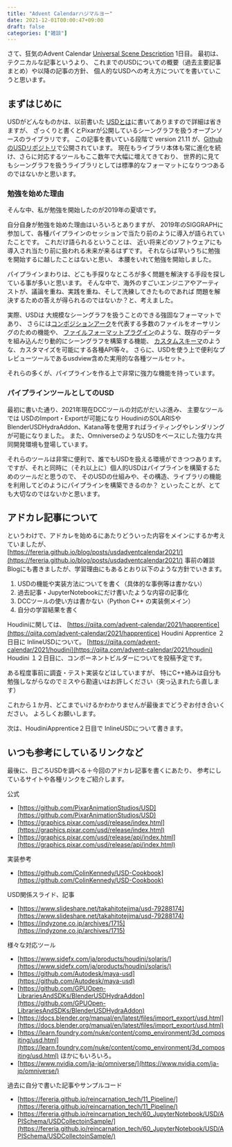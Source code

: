 ```yaml
---
title: "Advent Calendarハジマルヨー"
date: 2021-12-01T00:00:47+09:00
draft: false
categories: ["雑談"]
---
```



さて、狂気のAdvent Calendar [Universal Scene Description](https://qiita.com/advent-calendar/2021/usd) 1日目。
最初は、テクニカルな記事というより、
これまでのUSDについての概要（過去主要記事まとめ）や以降の記事の方針、
個人的なUSDへの考え方についてを書いていこうと思います。

## まずはじめに

USDがどんなものかは、以前書いた [USDとは](https://fereria.github.io/reincarnation_tech/11_Pipeline/01_USD/02_whats_USD/)に書いてありますので詳細は省きますが、
ざっくりと書くとPixarが公開しているシーングラフを扱うオープンソースのライブラリです。
この記事を書いている段階で version 21.11 が、[GithubのUSDリポジトリ](https://github.com/PixarAnimationStudios/USD/)で公開されています。
現在もライブラリ本体も常に進化を続け、さらに対応するツールもここ数年で大幅に増えてきており、
世界的に見てもシーングラフを扱うライブラリとしては標準的なフォーマットになりつつあるのではないかと思います。

### 勉強を始めた理由

そんな中、私が勉強を開始したのが2019年の夏頃です。

自分自身が勉強を始めた理由はいろいろとありますが、
2019年のSIGGRAPHに参加して、各種パイプラインのセッションで当たり前のように導入が語られていたことです。
これだけ語られるということは、
近い将来どのソフトウェアにも導入され当たり前に扱われる未来が来るはずです。
それならば早いうちに勉強を開始するに越したことはないと思い、
本腰をいれて勉強を開始しました。

パイプラインまわりは、どこも手探りなところが多く問題を解決する手段を探している事が多いと思います。
そんな中で、海外のすごいエンジニアやアーティストが、議論を重ね、実践を重ね、そして洗練してきたものであれば
問題を解決するための答えが得られるのではないか？と、考えました。

実際、USDは
大規模なシーングラフを扱うことのできる強固なフォーマットであり、
さらには[コンポジションアーク](https://fereria.github.io/reincarnation_tech/11_Pipeline/01_USD/05_comp_arc/)を代表する多数のファイルをオーサリングのための機能や、
[ファイルフォーマットプラグイン](https://zenn.dev/remiria/articles/c6470aea5f6f59)のような、既存のデータを組み込んだり動的にシーングラフを構築する機能、
[カスタムスキーマ](https://fereria.github.io/reincarnation_tech/11_Pipeline/10_USDTips/00_create_custom_schema/)のような、カスタマイズを可能にする各種API等々。
さらに、USDを使う上で便利なプレビューツールであるusdview含めた実用的な各種ツールセット。

それらの多くが、パイプラインを作る上で非常に強力な機能を持っています。

### パイプラインツールとしてのUSD

最初に書いた通り、2021年現在DCCツールの対応がだいぶ進み、
主要なツールでは USDのImport・Exportが可能になり
HoudiniのSOLARISやBlenderUSDHydraAddon、Katana等を使用すればライティングやレンダリングが可能になりました。
また、OmniverseのようなUSDをベースにした強力な共同開発環境も登場しています。

それらのツールは非常に便利で、誰でもUSDを扱える環境ができつつあります。
ですが、それと同時に（それ以上に）個人的USDはパイプラインを構築するためのツールだと思うので、
そのUSDの仕組みや、その構造、ライブラリの機能を利用してどのようにパイプラインを構築できるのか？
といったことが、とても大切なのではないかと思います。

## アドカレ記事について

というわけで、アドカレを始めるにあたりどういった内容をメインにするか考えていましたが、
[https://fereria.github.io/blog/posts/usdadventcalendar2021/](https://fereria.github.io/blog/posts/usdadventcalendar2021/)
事前の雑談Blogにも書きましたが、学習理由にもあるとおり以下のような方針でいきます。

1. USDの機能や実装方法についてを書く（具体的な事例等は書かない）
2. 過去記事・JupyterNotebookにだけ書いたような内容の記事化
3. DCCツールの使い方は書かない（Python C++ の実装側メイン）
4. 自分の学習結果を書く

Houdiniに関しては、
[https://qiita.com/advent-calendar/2021/happrentice](https://qiita.com/advent-calendar/2021/happrentice)
Houdini Apprentice ２日目に InlineUSDについて。
[https://qiita.com/advent-calendar/2021/houdini](https://qiita.com/advent-calendar/2021/houdini)
Houdini １２日目に、コンポーネントビルダーについてを投稿予定です。

ある程度事前に調査・テスト実装などはしていますが、
特にC++絡みは自分も勉強しながらなのでミスやら勘違いはお許しください（突っ込まれたら直します）

これから１か月、どこまでいけるかわかりませんが最後までどうぞお付き合いください。
よろしくお願いします。

次は、HoudiniApprentice２日目で InlineUSDについて書きます。

## いつも参考にしているリンクなど

最後に、日ごろUSDを調べる＋今回のアドカレ記事を書くにあたり、
参考にしているサイトや各種リンクをご紹介します。


公式

- [https://github.com/PixarAnimationStudios/USD](https://github.com/PixarAnimationStudios/USD)
- [https://graphics.pixar.com/usd/release/index.html](https://graphics.pixar.com/usd/release/index.html)
- [https://graphics.pixar.com/usd/release/api/index.html](https://graphics.pixar.com/usd/release/api/index.html)

実装参考

- [https://github.com/ColinKennedy/USD-Cookbook](https://github.com/ColinKennedy/USD-Cookbook)

USD関係スライド、記事

- [https://www.slideshare.net/takahitotejima/usd-79288174](https://www.slideshare.net/takahitotejima/usd-79288174)
- [https://indyzone.co.jp/archives/1715](https://indyzone.co.jp/archives/1715)

様々な対応ツール

- [https://www.sidefx.com/ja/products/houdini/solaris/](https://www.sidefx.com/ja/products/houdini/solaris/)
- [https://github.com/Autodesk/maya-usd](https://github.com/Autodesk/maya-usd)
- [https://github.com/GPUOpen-LibrariesAndSDKs/BlenderUSDHydraAddon](https://github.com/GPUOpen-LibrariesAndSDKs/BlenderUSDHydraAddon)
- [https://docs.blender.org/manual/en/latest/files/import_export/usd.html](https://docs.blender.org/manual/en/latest/files/import_export/usd.html)
- [https://learn.foundry.com/nuke/content/comp_environment/3d_compositing/usd.html](https://learn.foundry.com/nuke/content/comp_environment/3d_compositing/usd.html)
ほかにもいろいろ。
- [https://www.nvidia.com/ja-jp/omniverse/](https://www.nvidia.com/ja-jp/omniverse/)

過去に自分で書いた記事やサンプルコード

- [https://fereria.github.io/reincarnation_tech/11_Pipeline/](https://fereria.github.io/reincarnation_tech/11_Pipeline/)
- [https://fereria.github.io/reincarnation_tech/60_JupyterNotebook/USD/APISchema/USDCollectoinSample/](https://fereria.github.io/reincarnation_tech/60_JupyterNotebook/USD/APISchema/USDCollectoinSample/)

